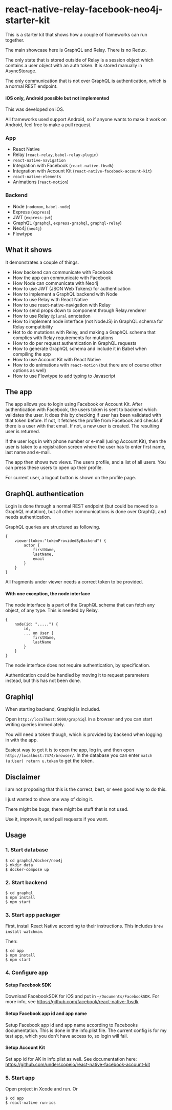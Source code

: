 # react-native-relay-facebook-neo4j-starter-kit

This is a starter kit that shows how a couple of frameworks can run together.

The main showcase here is GraphQL and Relay. There is no Redux.

The only state that is stored outside of Relay is a session object which contains a user object with an auth token. 
It is stored manually in AsyncStorage.

The only communication that is not over GraphQL is authentication, which is a normal REST endpoint.

#### iOS only, Android possible but not implemented

This was developed on iOS. 

All frameworks used support Android, so if anyone wants to make it work on Android, feel free to make a pull request.

### App
* React Native
* Relay (`react-relay`, `babel-relay-plugin`)
* `react-native-navigation`
* Integration with Facebook (`react-native-fbsdk`)
* Integration with Account Kit (`react-native-facebook-account-kit`)
* `react-native-elements`
* Animations (`react-motion`)

### Backend
* Node (`nodemon`, `babel-node`)
* Express (`express`)
* JWT (`express-jwt`)
* GraphQL (`graphql`, `express-graphql`, `graphql-relay`)
* Neo4j (`neo4j`)
* Flowtype

## What it shows

It demonstrates a couple of things.

* How backend can communicate with Facebook
* How the app can communicate with Facebook
* How Node can communicate with Neo4j
* How to use JWT (JSON Web Tokens) for authentication
* How to implement a GraphQL backend with Node
* How to use Relay with React Native
* How to use react-native-navigation with Relay
* How to send props down to component through Relay.renderer
* How to use Relay `@plural` annotation
* How to implement node interface (not NodeJS) in GraphQL schema for Relay compatibility
* Hot to do mutations with Relay, and making a GraphQL schema that complies with Relay requirements for mutations
* How to do per request authentication in GraphQL requests
* How to generate GraphQL schema and include it in Babel when compiling the app
* How to use Account Kit with React Native
* How to do animations with `react-motion` (but there are of course other options as well)
* How to use Flowtype to add typing to Javascript

## The app

The app allows you to login using Facebook or Account Kit.
After authentication with Facebook, the users token is sent to backend which
validates the user.
It does this by checking if user has been validated with that token before.
If not, it fetches the profile from Facebook and checks if there is a user with that email.
If not, a new user is created.
The resulting user is returned.

If the user logs in with phone number or e-mail (using Account Kit), then the user is taken to a registration
screen where the user has to enter first name, last name and e-mail.

The app then shows two views. The users profile, and a list of all users.
You can press these users to open up their profile.

For current user, a logout button is shown on the profile page.

## GraphQL authentication

Login is done through a normal REST endpoint (but could be moved to a GraphQL mutation),
but all other communications is done over GraphQL and needs authentication.

GraphQL queries are structured as following.

```
{
    viewer(token:"tokenProvidedByBackend") {
        actor {
            firstName,
            lastName,
            email
        }
    }
}
```

All fragments under viewer needs a correct token to be provided.

#### With one exception, the node interface

The node interface is a part of the GraphQL schema that can fetch any object, of any type.
This is needed by Relay.

```
{
    node(id: ".....") {
        id,
        ... on User {
            firstName,
            lastName
        }
    }
}
```

The node interface does not require authentication, by specification.

Authentication could be handled by moving it to request parameters instead, but this has not been done.

## Graphiql

When starting backend, Graphiql is included.

Open `http://localhost:5000/graphiql` in a browser and you can start writing queries immediately.

You will need a token though, which is provided by backend when logging in with the app.

Easiest way to get it is to open the app, log in, and then open `http://localhost:7474/browser/`.
In the database you can enter `match (u:User) return u.token` to get the token.


## Disclaimer

I am not proposing that this is the correct, best, or even good way to do this.

I just wanted to show one way of doing it.

There might be bugs, there might be stuff that is not used.

Use it, improve it, send pull requests if you want.

## Usage ##

### 1. Start database

```
$ cd graphql/docker/neo4j
$ mkdir data
$ docker-compose up
```

### 2. Start backend

```
$ cd graphql
$ npm install
$ npm start
```
### 3. Start app packager

First, install React Native according to their instructions.
This includes `brew install watchman`.

Then:
```
$ cd app
$ npm install
$ npm start
```

### 4. Configure app

#### Setup Facebook SDK

Download FacebookSDK for iOS and put in `~/Documents/FacebookSDK`.
For more info, see https://github.com/facebook/react-native-fbsdk

#### Setup Facebook app id and app name

Setup Facebook app id and app name according to Facebooks documentation.
This is done in the info.plist file.
The current config is for my test app, which you don't have access to, so login will fail.

#### Setup Account Kit

Set app id for AK in info.plist as well.
See documentation here: https://github.com/underscopeio/react-native-facebook-account-kit

### 5. Start app

Open project in Xcode and run.
Or
```
$ cd app
$ react-native run-ios
```

